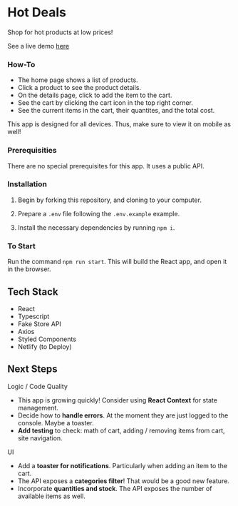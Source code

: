 # Hot Deals

Shop for hot products at low prices!

See a live demo [here](https://keen-shockley-f4d977.netlify.app/)

### How-To

- The home page shows a list of products.
- Click a product to see the product details.
- On the details page, click to add the item to the cart.
- See the cart by clicking the cart icon in the top right corner.
- See the current items in the cart, their quantites, and the total cost.

This app is designed for all devices. Thus, make sure to view it on mobile as well!

### Prerequisities

There are no special prerequisites for this app. It uses a public API.

### Installation

1. Begin by forking this repository, and cloning to your computer.

2. Prepare a `.env` file following the `.env.example` example.

3. Install the necessary dependencies by running `npm i`.

### To Start

Run the command `npm run start`. This will build the React app, and open it in the browser.

## Tech Stack

- React
- Typescript
- Fake Store API
- Axios
- Styled Components
- Netlify (to Deploy)

## Next Steps

Logic / Code Quality

- This app is growing quickly! Consider using **React Context** for state management.
- Decide how to **handle errors**. At the moment they are just logged to the console. Maybe a toaster.
- **Add testing** to check: math of cart, adding / removing items from cart, site navigation.

UI

- Add a **toaster for notifications**. Particularly when adding an item to the cart.
- The API exposes a **categories filter**! That would be a good new feature.
- Incorporate **quantities and stock**. The API exposes the number of available items as well.
